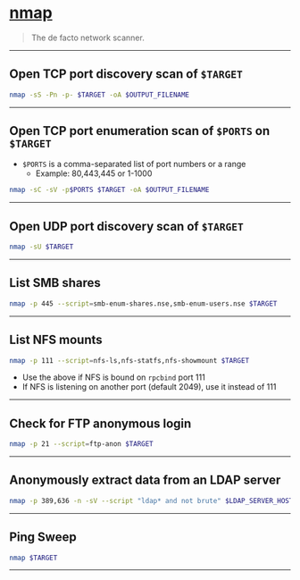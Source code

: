 # [nmap](https://nmap.org/)

> The de facto network scanner.

---

## Open TCP port discovery scan of `$TARGET`

```bash
nmap -sS -Pn -p- $TARGET -oA $OUTPUT_FILENAME
```

---

## Open TCP port enumeration scan of `$PORTS` on `$TARGET`

- `$PORTS` is a comma-separated list of port numbers or a range
  - Example: 80,443,445 or 1-1000

```bash
nmap -sC -sV -p$PORTS $TARGET -oA $OUTPUT_FILENAME
```

---

## Open UDP port discovery scan of `$TARGET`

```bash
nmap -sU $TARGET
```

---

## List SMB shares

```bash
nmap -p 445 --script=smb-enum-shares.nse,smb-enum-users.nse $TARGET
```

---

## List NFS mounts

```bash
nmap -p 111 --script=nfs-ls,nfs-statfs,nfs-showmount $TARGET
```

- Use the above if NFS is bound on `rpcbind` port 111
- If NFS is listening on another port (default 2049), use it instead of 111

---

## Check for FTP anonymous login

```bash
nmap -p 21 --script=ftp-anon $TARGET
```

---

## Anonymously extract data from an LDAP server

```bash
nmap -p 389,636 -n -sV --script "ldap* and not brute" $LDAP_SERVER_HOSTNAME_OR_IP
```

---

## Ping Sweep

```bash
nmap $TARGET
```

---

##